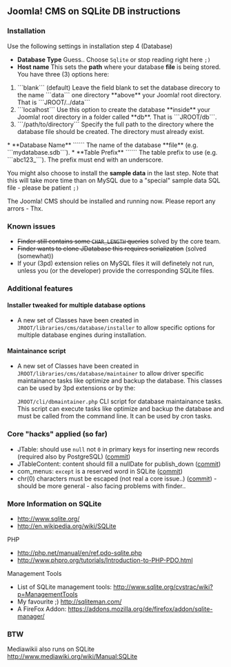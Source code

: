 ## Joomla! CMS on SQLite DB instructions

### Installation

Use the following settings in installation step 4 (Database)

* **Database Type** Guess.. Choose ```Sqlite``` or stop reading right here ```;)```
* **Host name** This sets the **path** where your database **file** is being stored. You have three (3) options here:
<ol>
<li>```blank``` (default) Leave the field blank to set the database direcory to the name ```data``` one directory **above** your Joomla! root directory. That is ```JROOT/../data```</li>
<li>```localhost``` Use this option to create the database **inside** your Joomla! root directory in a folder called **db**. That is ```JROOT/db```.</li>
<li>```/path/to/directory``` Specify the full path to the directory where the database file should be created. The directory must already exist.</li>
</ol>
* **Database Name** ```<name>``` The name of the database **file** (e.g. ```mydatabase.sdb```).
* **Table Prefix** ```<prefix>``` The table prefix to use (e.g. ```abc123_```). The prefix must end with an underscore.

You might also choose to install the **sample data** in the last step.
Note that this will take more time than on MySQL due to a "special" sample data SQL file - please be patient ```;)```

The Joomla! CMS should be installed and running now. Please report any arrors - Thx.

### Known issues

* <del>Finder still contains some ```CHAR_LENGTH``` queries</del> solved by the core team.
* <del>Finder wants to clone JDatabase this requires serialization</del> (solved (somewhat))
* If your (3pd) extension relies on MySQL files it will definetely not run, unless you (or the developer) provide the corresponding SQLite files.

### Additional features

#### Installer tweaked for multiple database options

* A new set of Classes have been created in ```JROOT/libraries/cms/database/installer``` to allow specific options for multiple database engines during installation.

#### Maintainance script

* A new set of Classes have been created in ```JROOT/libraries/cms/database/maintainer``` to allow driver specific maintainance tasks like optimize and backup the database. This classes can be used by 3pd extensions or by the:

	```JROOT/cli/dbmaintainer.php``` CLI script for database maintainance tasks. This script can execute tasks like optimize and backup the database and must be called from the command line. It can be used by cron tasks.

### Core "hacks" applied (so far)

* JTable: should use ```null``` not ```0``` in primary keys for inserting new records (required also by PostgreSQL) ([commit](https://github.com/elkuku/joomla-cms/commit/5602c7928bd04703ed2eb4a51e6d92860de0781b))
* JTableContent: content should fill a nullDate for publish_down ([commit](https://github.com/elkuku/joomla-cms/commit/5b191e17a3ab21392b7b0b6796c6d88b5cb986b7))
* com_menus: ```except``` is a reserved word in SQLite ([commit](https://github.com/elkuku/joomla-cms/commit/273ebc066931299266597177528a49dc51ef6e4d))
* chr(0) characters must be escaped (not real a core issue..) ([commit](https://github.com/elkuku/joomla-cms/commit/0ba217df8aabd558710a53ce9bafc4dfdc1b6f2e)) - should be more general - also facing problems with finder..

### More Information on SQLite

* http://www.sqlite.org/
* http://en.wikipedia.org/wiki/SQLite

PHP

* http://php.net/manual/en/ref.pdo-sqlite.php
* http://www.phpro.org/tutorials/Introduction-to-PHP-PDO.html

Management Tools

* List of SQLite management tools: http://www.sqlite.org/cvstrac/wiki?p=ManagementTools
* My favourite ;) http://sqliteman.com/
* A FireFox Addon: https://addons.mozilla.org/de/firefox/addon/sqlite-manager/

### BTW
Mediawikii also runs on SQLite http://www.mediawiki.org/wiki/Manual:SQLite
